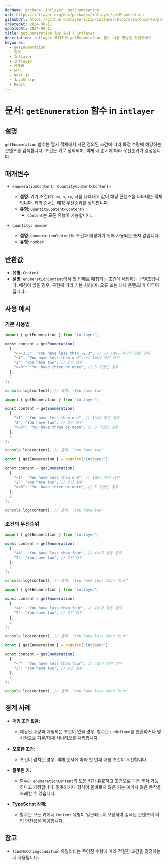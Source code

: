 ```yaml
---
docName: package__intlayer__getEnumeration
url: https://intlayer.org/doc/packages/intlayer/getEnumeration
githubUrl: https://github.com/aymericzip/intlayer/blob/main/docs/en/packages/intlayer/getEnumeration.md
createdAt: 2024-08-11
updatedAt: 2024-08-11
title: getEnumeration 함수 문서 | intlayer
description: intlayer 패키지의 getEnumeration 함수 사용 방법을 확인하세요
keywords:
  - getEnumeration
  - 번역
  - Intlayer
  - intlayer
  - 국제화
  - 문서
  - Next.js
  - JavaScript
  - React
---
```


# 문서: `getEnumeration` 함수 in `intlayer`

## 설명

`getEnumeration` 함수는 열거 객체에서 사전 정의된 조건에 따라 특정 수량에 해당하는 콘텐츠를 검색합니다. 조건은 키로 정의되며, 객체 내 순서에 따라 우선순위가 결정됩니다.

## 매개변수

- `enumerationContent: QuantityContent<Content>`

  - **설명**: 키가 조건(예: `<=`, `<`, `>=`, `=`)을 나타내고 값이 해당 콘텐츠를 나타내는 객체입니다. 키의 순서는 매칭 우선순위를 정의합니다.
  - **유형**: `QuantityContent<Content>`
    - `Content`는 모든 유형이 가능합니다.

- `quantity: number`

  - **설명**: `enumerationContent`의 조건과 매칭하기 위해 사용되는 숫자 값입니다.
  - **유형**: `number`

## 반환값

- **유형**: `Content`
- **설명**: `enumerationContent`에서 첫 번째로 매칭되는 조건에 해당하는 콘텐츠입니다. 매칭이 없을 경우, 구현에 따라 기본 처리(예: 오류 또는 대체 콘텐츠)가 이루어집니다.

## 사용 예시

### 기본 사용법

```typescript codeFormat="typescript"
import { getEnumeration } from "intlayer";

const content = getEnumeration(
  {
    "<=-2.3": "You have less than -2.3", // -2.3보다 작거나 같은 경우
    "<1": "You have less than one", // 1보다 작은 경우
    "2": "You have two", // 2인 경우
    ">=3": "You have three or more", // 3 이상인 경우
  },
  2
);

console.log(content); // 출력: "You have two"
```

```javascript codeFormat="esm"
import { getEnumeration } from "intlayer";

const content = getEnumeration(
  {
    "<1": "You have less than one", // 1보다 작은 경우
    "2": "You have two", // 2인 경우
    ">=3": "You have three or more", // 3 이상인 경우
  },
  2
);

console.log(content); // 출력: "You have two"
```

```javascript codeFormat="commonjs"
const { getEnumeration } = require("intlayer");

const content = getEnumeration(
  {
    "<1": "You have less than one", // 1보다 작은 경우
    "2": "You have two", // 2인 경우
    ">=3": "You have three or more", // 3 이상인 경우
  },
  2
);

console.log(content); // 출력: "You have two"
```

### 조건의 우선순위

```typescript codeFormat="typescript"
import { getEnumeration } from "intlayer";

const content = getEnumeration(
  {
    "<4": "You have less than four", // 4보다 작은 경우
    "2": "You have two", // 2인 경우
  },
  2
);

console.log(content); // 출력: "You have less than four"
```

```javascript codeFormat="esm"
import { getEnumeration } from "intlayer";

const content = getEnumeration(
  {
    "<4": "You have less than four", // 4보다 작은 경우
    "2": "You have two", // 2인 경우
  },
  2
);

console.log(content); // 출력: "You have less than four"
```

```javascript codeFormat="commonjs"
const { getEnumeration } = require("intlayer");

const content = getEnumeration(
  {
    "<4": "You have less than four", // 4보다 작은 경우
    "2": "You have two", // 2인 경우
  },
  2
);

console.log(content); // 출력: "You have less than four"
```

## 경계 사례

- **매칭 조건 없음:**

  - 제공된 수량과 매칭되는 조건이 없을 경우, 함수는 `undefined`를 반환하거나 명시적으로 기본/대체 시나리오를 처리합니다.

- **모호한 조건:**

  - 조건이 겹치는 경우, 객체 순서에 따라 첫 번째 매칭 조건이 우선합니다.

- **잘못된 키:**

  - 함수는 `enumerationContent`의 모든 키가 유효하고 조건으로 구문 분석 가능하다고 가정합니다. 잘못되거나 형식이 올바르지 않은 키는 예기치 않은 동작을 초래할 수 있습니다.

- **TypeScript 강제:**
  - 함수는 모든 키에서 `Content` 유형이 일관되도록 보장하여 검색된 콘텐츠의 타입 안전성을 제공합니다.

## 참고

- `findMatchingCondition` 유틸리티는 주어진 수량에 따라 적절한 조건을 결정하는 데 사용됩니다.
